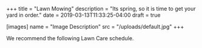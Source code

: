 +++
title = "Lawn Mowing"
description = "Its spring, so it is time to get your yard in order."
date = 2019-03-13T11:33:25-04:00
draft = true

[images]
name = "Image Description"
src = "/uploads/default.jpg"
+++


We recommend the following Lawn Care schedule.